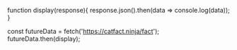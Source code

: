 function display(response){
	response.json().then(data => console.log(data));
}



const futureData = fetch('https://catfact.ninja/fact');
futureData.then(display);